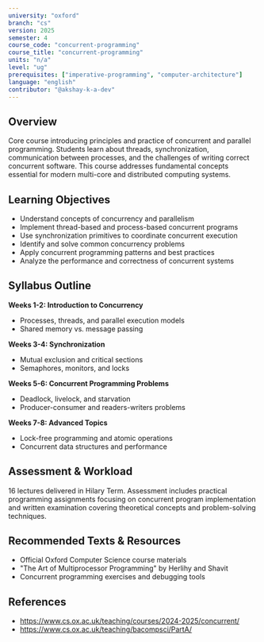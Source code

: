 ```yaml
---
university: "oxford"
branch: "cs"
version: 2025
semester: 4
course_code: "concurrent-programming"
course_title: "concurrent-programming"
units: "n/a"
level: "ug"
prerequisites: ["imperative-programming", "computer-architecture"]
language: "english"
contributor: "@akshay-k-a-dev"
---
```


## Overview

Core course introducing principles and practice of concurrent and parallel programming. Students learn about threads, synchronization, communication between processes, and the challenges of writing correct concurrent software. This course addresses fundamental concepts essential for modern multi-core and distributed computing systems.

## Learning Objectives

- Understand concepts of concurrency and parallelism
- Implement thread-based and process-based concurrent programs
- Use synchronization primitives to coordinate concurrent execution
- Identify and solve common concurrency problems
- Apply concurrent programming patterns and best practices
- Analyze the performance and correctness of concurrent systems

## Syllabus Outline

**Weeks 1-2: Introduction to Concurrency**
- Processes, threads, and parallel execution models
- Shared memory vs. message passing

**Weeks 3-4: Synchronization**
- Mutual exclusion and critical sections
- Semaphores, monitors, and locks

**Weeks 5-6: Concurrent Programming Problems**
- Deadlock, livelock, and starvation
- Producer-consumer and readers-writers problems

**Weeks 7-8: Advanced Topics**
- Lock-free programming and atomic operations
- Concurrent data structures and performance

## Assessment & Workload

16 lectures delivered in Hilary Term. Assessment includes practical programming assignments focusing on concurrent program implementation and written examination covering theoretical concepts and problem-solving techniques.

## Recommended Texts & Resources

- Official Oxford Computer Science course materials
- "The Art of Multiprocessor Programming" by Herlihy and Shavit
- Concurrent programming exercises and debugging tools

## References

- https://www.cs.ox.ac.uk/teaching/courses/2024-2025/concurrent/
- https://www.cs.ox.ac.uk/teaching/bacompsci/PartA/
